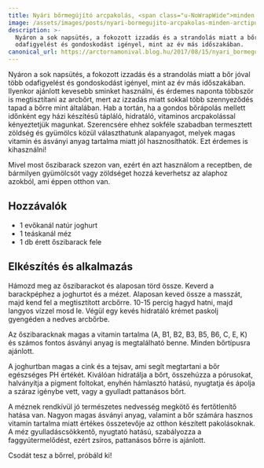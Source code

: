 ```yaml
---
title: Nyári bőrmegújító arcpakolás, <span class="u-NoWrapWide">minden bőrtípusra</span>
image: /assets/images/posts/nyari-bormegujito-arcpakolas-minden-arctipusra-social.jpg
description: >-
  Nyáron a sok napsütés, a fokozott izzadás és a strandolás miatt a bőr jóval több
  odafigyelést és gondoskodást igényel, mint az év más időszakában.
canonical_url: https://arctornamonival.blog.hu/2017/08/15/nyari_bormegujito_arcpakolas_minden_arctipusra
---
```


Nyáron a sok napsütés, a fokozott izzadás és a strandolás miatt a bőr jóval több
odafigyelést és gondoskodást igényel, mint az év más időszakában. Ilyenkor
ajánlott kevesebb sminket használni, és érdemes naponta többször is
megtisztítani az arcbőrt, mert az izzadás miatt sokkal több szennyeződés tapad a
bőrre mint általában. Hab a tortán, ha a gondos bőrápolás mellett időnként egy
házi készítésű tápláló, hidratáló, vitaminos arcpakolással kényeztetjük
magunkat. Szerencsére ehhez sokféle szabadban termesztett zöldség és gyümölcs
közül választhatunk alapanyagot, melyek magas vitamin és ásványi anyag tartalma
miatt jól hasznosíthatók. Ezt érdemes is kihasználni!

Mivel most őszibarack szezon van, ezért én azt használom a receptben, de
bármilyen gyümölcsöt vagy zöldséget hozzá keverhetsz az alaphoz azokból, ami
éppen otthon van.

## Hozzávalók

*   1 evőkanál natúr joghurt
*   1 teáskanál méz
*   1 db érett őszibarack fele

## Elkészítés és alkalmazás

Hámozd meg az őszibarackot és alaposan törd össze. Keverd a barackpéphez a
joghurtot és a mézet. Alaposan keved össze a masszát, majd kend fel a
megtisztított arcbőrre. 10-15 percig hagyd hatni, majd langyos vízzel mosd le.
Végül egy kevés hidratáló krémet paskolj gyengéden a nedves arcbőrbe.

Az őszibaracknak magas a vitamin tartalma (A, B1, B2, B3, B5, B6, C, E, K) és
számos fontos ásványi anyag is megtalálható benne. Minden bőrtípusra ajánlott.

A joghurtban magas a cink és a tejsav, ami segít megtartani a bőr egészséges PH
értékét. Kiválóan hidratálja a bőrt, összehúzza a pórusokat, halványítja a
pigment foltokat, enyhén hámlasztó hatású, nyugtatja és ápolja a száraz igénybe
vett, vagy a gyulladt pattanásos bőrt.

A méznek rendkívül jó természetes nedvesség megkötő és fertőtlenítő hatása van.
Nagyon magas ásványi anyag, valamint a bőr számára hasznos vitamin tartalma
miatt értékes összetevője az otthon készített pakolásoknak. A méz
gyulladáscsökkentő, nyugtató hatású, szabályozza a faggyútermelődést, ezért
zsíros, pattanásos bőrre is ajánlott.

Csodát tesz a bőrrel, próbáld ki!
